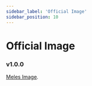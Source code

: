 ```yaml
---
sidebar_label: 'Official Image'
sidebar_position: 10
---
```


# Official Image

### v1.0.0

[Meles Image](https://github.com/milkv-meles/meles-images/releases/tag/v1.0.0).